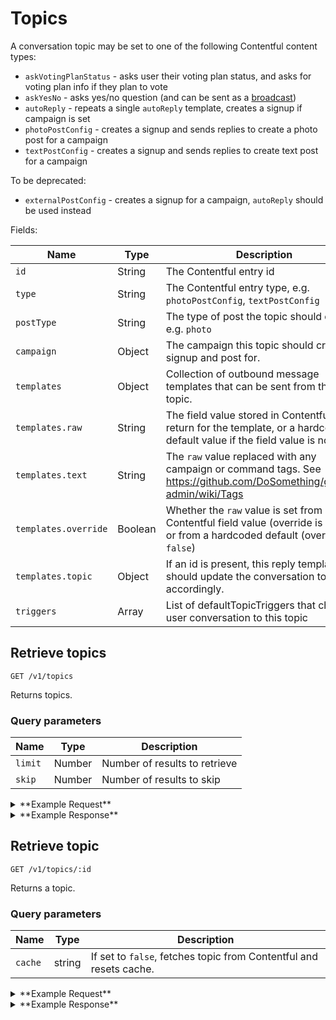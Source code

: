# Topics

A conversation topic may be set to one of the following Contentful content types:

* `askVotingPlanStatus` - asks user their voting plan status, and asks for voting plan info if they plan to vote
* `askYesNo` - asks yes/no question (and can be sent as a [broadcast](./topics.md))
* `autoReply` - repeats a single `autoReply` template, creates a signup if campaign is set
* `photoPostConfig` - creates a signup and sends replies to create a photo post for a campaign
* `textPostConfig` - creates a signup and sends replies to create text post for a campaign

To be deprecated:

* `externalPostConfig` - creates a signup for a campaign, `autoReply` should be used instead


Fields:

Name | Type | Description
-----|------|------------
`id` | String | The Contentful entry id
`type` | String | The Contentful entry type, e.g. `photoPostConfig`, `textPostConfig`
`postType` | String | The type of post the topic should create, e.g. `photo`
`campaign` | Object | The campaign this topic should create a signup and post for.
`templates` | Object | Collection of outbound message templates that can be sent from this topic.
`templates.raw` | String | The field value stored in Contentful to return for the template, or a hardcoded default value if the field value is not set
`templates.text` | String | The `raw` value replaced with any campaign or command tags. See https://github.com/DoSomething/gambit-admin/wiki/Tags
`templates.override` | Boolean | Whether the `raw` value is set from a Contentful field value (override is `true`), or from a hardcoded default (override is `false`)
`templates.topic` | Object | If an id is present, this reply template should update the conversation topic accordingly.
`triggers` | Array | List of defaultTopicTriggers that change user conversation to this topic

## Retrieve topics

```
GET /v1/topics
```

Returns topics.

### Query parameters

Name | Type | Description
-----|------|------------
`limit` | Number | Number of results to retrieve
`skip` | Number | Number of results to skip


<details><summary>**Example Request**</summary><p>

```
curl http://localhost:5000/v1/topics?skip=5
  -H "Accept: application/json"
  -H "Content-Type: application/json"
```

</p></details>

<details><summary>**Example Response**</summary><p>

```
{
  "data": [
    {
      "id": "2Wzzquygx2wwMWe8kQAMgc",
      "name": "Two Books Blue Books autoReply",
      "type": "autoReply",
      "createdAt": "2018-08-10T00:36:19.926Z",
      "updatedAt": "2018-08-13T14:16:42.499Z",
      "campaign": {
        "id": 2299,
        "title": "Two Books Blue Books",
        "tagline": "Host a Dr. Seuss book drive to benefit kids in family shelters.",
        "status": "active",
        "currentCampaignRun": {
          "id": 6441
        }
      },
      "templates": {
        "autoReply": {
          "text": "Who let the dogs out?",
          "topic": {}
        }
      },
      "triggers": []
    },
    {
      "id": "2X4r3fZrTGA2mGemowgiEI",
      "name": "askYesNo test",
      "type": "askYesNo",
      "createdAt": "2018-08-06T23:34:56.395Z",
      "updatedAt": "2018-08-08T22:20:14.822Z",
      "message": {
        "text": "Join Pump it Up? \n\nYes No",
        "attachments": [],
        "template": "askYesNo",
        "topic": {}
      },
      "templates": {
        "saidYes": {
          "text": "Great! Text START to submit a photo.",
          "topic": {
            "id": "4xXe9sQqmIeiWauSUu6kAY",
            "name": "Pump It Up - Submit Flyer",
            "type": "photoPostConfig",
            "createdAt": "2018-08-01T14:41:30.242Z",
            "updatedAt": "2018-08-07T15:44:59.609Z"
          }
        },
        "saidNo": {
          "text": "Ok, we'll check in with you later.",
          "topic": {}
        },
        "invalidAskYesNoResponse": {
          "text": "Sorry, I didn't get that - did you want to join for Pump It Up? Yes or No",
          "topic": {}
        },
        "autoReply": {
          "text": "Sorry, I didn't understand that. Text Q if you have a question.",
          "topic": {}
        }
      },
      "triggers": [],
    },
    {
      "id": "3peS2Oye08o6OwUMAEcS2c",
      "type": "photoPostConfig",
      "postType": "photo",
      "campaign": {
        "id": 8038,
        "title": "#SaveTheMascots",
        "tagline": "Help us make every college campus tobacco-free.",
        "status": "closed",
        "currentCampaignRun": {
          "id": 8039
        },
        "keywords": [
          "MASCOT"
        ]
      },
      "templates": {
        "startPhotoPost": {
          "raw": "Secondhand smoke causes cancer, which is why thousands of colleges have gone tobacco-free. Problem is, 3,273 campuses still allow tobacco, which means secondhand smoke is harming everyone on campus including our beloved mascots. \n\nTell your college (or a college near you) to pledge to go tobacco-free by telling them to #SaveTheMascots by clicking here: http://bit.ly/2GE8APl\n\nTake a screenshot of the post you share, then text {{cmd_reportback}} to share it with us (and enter for a chance to win a $2500 scholarship)!",
          "override": true,
          "rendered": "Secondhand smoke causes cancer, which is why thousands of colleges have gone tobacco-free. Problem is, 3,273 campuses still allow tobacco, which means secondhand smoke is harming everyone on campus including our beloved mascots. \n\nTell your college (or a college near you) to pledge to go tobacco-free by telling them to #SaveTheMascots by clicking here: http://bit.ly/2GE8APl\n\nTake a screenshot of the post you share, then text START to share it with us (and enter for a chance to win a $2500 scholarship)!"
        },
        ...
      },
      "triggers": [
        "mascot",
      ]
    },
    ...
  ],
  "meta": {
    "pagination": {
      "total": 21,
      "skip": 5,
      "limit": 100
    }
  }
}
```

</p></details>

## Retrieve topic

```
GET /v1/topics/:id
```

Returns a topic.

### Query parameters

Name | Type | Description
-----|------|------------
`cache` | string | If set to `false`, fetches topic from Contentful and resets cache.


<details><summary>**Example Request**</summary><p>

```
curl http://localhost:5000/v1/topics/6swLaA7HKE8AGI6iQuWk4y?cache=false \
     -H "Accept: application/json" \
     -H "Content-Type: application/json" \
```

</p></details>
<details><summary>**Example Response**</summary><p>

```
{
  "data": {
    "id": "6swLaA7HKE8AGI6iQuWk4y",
    "type": "photoPostConfig",
    "postType": "photo",
    "campaign": {
      "id": 7,
      "title": "Mirror Messages",
      "tagline": "Boost a stranger's self-esteem with just a sticky note!",
      "status": "active",
      "currentCampaignRun": {
        "id": 8076
      },
      "keywords": [
        "MIRROR"
      ]
    },
    "templates": {
      "startPhotoPost": {
        "raw": "Over 111,000 people have joined the movement to bring positivity to their schools. All it takes is posting encouraging notes in places that can trigger low self-esteem. Take 5 mins to post a note today. \n\nThen, text {{cmd_reportback}} to share a photo of the messages you posted (and you'll be entered to win a $2000 scholarship)!",
        "override": true,
        "rendered": "Over 111,000 people have joined the movement to bring positivity to their schools. All it takes is posting encouraging notes in places that can trigger low self-esteem. Take 5 mins to post a note today. \n\nThen, text START to share a photo of the messages you posted (and you'll be entered to win a $2000 scholarship)!"
      },
      ...
      "invalidAskContinueResponse": {
        "raw": "Sorry, I didn't get that. Did you want to join {{title}}?\n\nYes or No",
        "override": false,
        "rendered": "Sorry, I didn't get that. Did you want to join Mirror Messages?\n\nYes or No"
      }
    },
    "triggers": [
      "mirror",
    ]
  }
}
```

</p></details>
